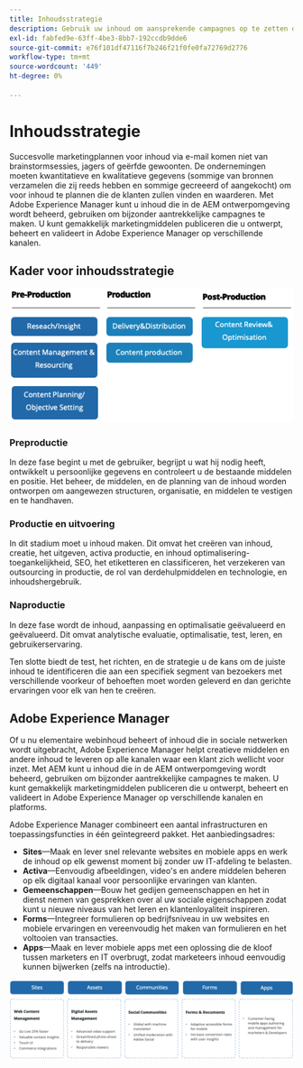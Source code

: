 ```yaml
---
title: Inhoudsstrategie
description: Gebruik uw inhoud om aansprekende campagnes op te zetten die uw klanten aangaan.
exl-id: fabfed9e-63ff-4be3-8bb7-192ccdb9dde6
source-git-commit: e76f101df47116f7b246f21f0fe0fa72769d2776
workflow-type: tm+mt
source-wordcount: '449'
ht-degree: 0%

---
```


# Inhoudsstrategie

Succesvolle marketingplannen voor inhoud via e-mail komen niet van brainstormsessies, jagers of geërfde gewoonten. De ondernemingen moeten kwantitatieve en kwalitatieve gegevens (sommige van bronnen verzamelen die zij reeds hebben en sommige gecreeerd of aangekocht) om voor inhoud te plannen die de klanten zullen vinden en waarderen. Met Adobe Experience Manager kunt u inhoud die in de AEM ontwerpomgeving wordt beheerd, gebruiken om bijzonder aantrekkelijke campagnes te maken. U kunt gemakkelijk marketingmiddelen publiceren die u ontwerpt, beheert en valideert in Adobe Experience Manager op verschillende kanalen.

## Kader voor inhoudsstrategie

![Stroomdiagram voor inhoudsstrategie](../../assets/playbooks/content-strategy-framework.png)

### Preproductie

In deze fase begint u met de gebruiker, begrijpt u wat hij nodig heeft, ontwikkelt u persoonlijke gegevens en controleert u de bestaande middelen en positie. Het beheer, de middelen, en de planning van de inhoud worden ontworpen om aangewezen structuren, organisatie, en middelen te vestigen en te handhaven.

### Productie en uitvoering

In dit stadium moet u inhoud maken. Dit omvat het creëren van inhoud, creatie, het uitgeven, activa productie, en inhoud optimalisering-toegankelijkheid, SEO, het etiketteren en classificeren, het verzekeren van outsourcing in productie, de rol van derdehulpmiddelen en technologie, en inhoudshergebruik.

### Naproductie

In deze fase wordt de inhoud, aanpassing en optimalisatie geëvalueerd en geëvalueerd. Dit omvat analytische evaluatie, optimalisatie, test, leren, en gebruikerservaring.

Ten slotte biedt de test, het richten, en de strategie u de kans om de juiste inhoud te identificeren die aan een specifiek segment van bezoekers met verschillende voorkeur of behoeften moet worden geleverd en dan gerichte ervaringen voor elk van hen te creëren.

## Adobe Experience Manager

Of u nu elementaire webinhoud beheert of inhoud die in sociale netwerken wordt uitgebracht, Adobe Experience Manager helpt creatieve middelen en andere inhoud te leveren op alle kanalen waar een klant zich wellicht voor inzet. Met AEM kunt u inhoud die in de AEM ontwerpomgeving wordt beheerd, gebruiken om bijzonder aantrekkelijke campagnes te maken. U kunt gemakkelijk marketingmiddelen publiceren die u ontwerpt, beheert en valideert in Adobe Experience Manager op verschillende kanalen en platforms.

Adobe Experience Manager combineert een aantal infrastructuren en toepassingsfuncties in één geïntegreerd pakket. Het aanbiedingsadres:

- **Sites**—Maak en lever snel relevante websites en mobiele apps en werk de inhoud op elk gewenst moment bij zonder uw IT-afdeling te belasten.
- **Activa**—Eenvoudig afbeeldingen, video&#39;s en andere middelen beheren op elk digitaal kanaal voor persoonlijke ervaringen van klanten.
- **Gemeenschappen**—Bouw het gedijen gemeenschappen en het in dienst nemen van gesprekken over al uw sociale eigenschappen zodat kunt u nieuwe niveaus van het leren en klantenloyaliteit inspireren.
- **Forms**—Integreer formulieren op bedrijfsniveau in uw websites en mobiele ervaringen en vereenvoudig het maken van formulieren en het voltooien van transacties.
- **Apps**—Maak en lever mobiele apps met een oplossing die de kloof tussen marketers en IT overbrugt, zodat marketeers inhoud eenvoudig kunnen bijwerken (zelfs na introductie).

![Stroomdiagram voor inhoudsstrategie](../../assets/playbooks/content-strategy-framework2.png)
